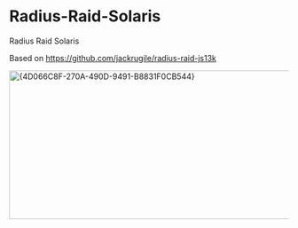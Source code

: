 # Radius-Raid-Solaris
Radius Raid Solaris


Based on https://github.com/jackrugile/radius-raid-js13k

<img width="551" height="268" alt="{4D066C8F-270A-490D-9491-B8831F0CB544}" src="https://github.com/user-attachments/assets/e36f534c-51fb-4031-b27c-3541e1672f69" />

